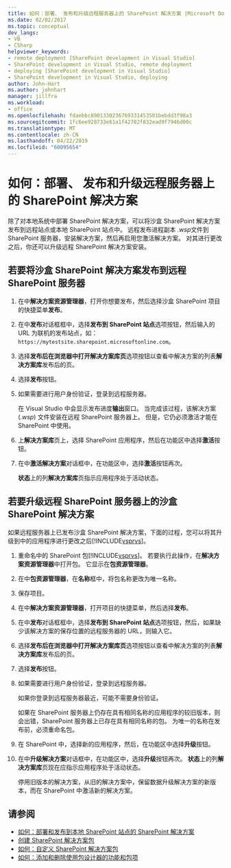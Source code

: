```yaml
---
title: 如何：部署、 发布和升级远程服务器上的 SharePoint 解决方案 |Microsoft Docs
ms.date: 02/02/2017
ms.topic: conceptual
dev_langs:
- VB
- CSharp
helpviewer_keywords:
- remote deployment [SharePoint development in Visual Studio]
- SharePoint development in Visual Studio, remote deployment
- deploying [SharePoint development in Visual Studio]
- SharePoint development in Visual Studio, deploying
author: John-Hart
ms.author: johnhart
manager: jillfra
ms.workload:
- office
ms.openlocfilehash: fdaebbc8901330236769331453501bebdd3f98a3
ms.sourcegitcommit: 1fc6ee928733e61a1f42782f832ead9f7946d00c
ms.translationtype: MT
ms.contentlocale: zh-CN
ms.lasthandoff: 04/22/2019
ms.locfileid: "60095654"
---
```

# <a name="how-to-deploy-publish-and-upgrade-sharepoint-solutions-on-a-remote-server"></a>如何：部署、 发布和升级远程服务器上的 SharePoint 解决方案
  除了对本地系统中部署 SharePoint 解决方案，可以将沙盒 SharePoint 解决方案发布到远程站点或本地 SharePoint 站点中。 远程发布进程副本 *.wsp*文件到 SharePoint 服务器，安装解决方案，然后再启用您激活解决方案。 对其进行更改之后，你还可以升级远程 SharePoint 解决方案安装。

## <a name="to-publish-a-sandboxed-sharepoint-solution-to-a-remote-sharepoint-server"></a>若要将沙盒 SharePoint 解决方案发布到远程 SharePoint 服务器

1. 在中**解决方案资源管理器**，打开你想要发布，然后选择沙盒 SharePoint 项目的快捷菜单**发布**。

2. 在中**发布**对话框框中，选择**发布到 SharePoint 站点**选项按钮，然后输入的 URL 为联机的发布站点，如： `https://mytestsite.sharepoint.microsoftonline.com`。

3. 选择**发布后在浏览器中打开解决方案库页**选项按钮以查看中解决方案的列表**解决方案库**发布后的页。

4. 选择**发布**按钮。

5. 如果需要进行用户身份验证，登录到远程服务器。

     在 Visual Studio 中会显示发布进度**输出**窗口。 当完成该过程，该解决方案 (*.wsp*) 文件安装在远程 SharePoint 服务器上。 但是，它仍必须激活才能在 SharePoint 中使用。

6. 上**解决方案库**页上，选择 SharePoint 应用程序，然后在功能区中选择**激活**按钮。

7. 在中**激活解决方案**对话框中，在功能区中，选择**激活**按钮再次。

     **状态**上的列**解决方案库**页指示应用程序处于活动状态。

## <a name="to-upgrade-a-sandboxed-sharepoint-solution-on-a-remote-sharepoint-server"></a>若要升级远程 SharePoint 服务器上的沙盒 SharePoint 解决方案
 如果远程服务器上已发布沙盒 SharePoint 解决方案，下面的过程，您可以将其升级到中的应用程序进行更改之后[!INCLUDE[vsprvs](../sharepoint/includes/vsprvs-md.md)]。

1. 重命名中的 SharePoint 包[!INCLUDE[vsprvs](../sharepoint/includes/vsprvs-md.md)]。 若要执行此操作，在**解决方案资源管理器**中打开包。 它显示在**包资源管理器**。

2. 在中**包资源管理器**，在**名称**框中，将包名称更改为唯一名称。

3. 保存项目。

4. 在中**解决方案资源管理器**，打开项目的快捷菜单，然后选择**发布**。

5. 在中**发布**对话框框中，选择**发布到 SharePoint 站点**选项按钮，然后，如果缺少该解决方案的保存位置的远程服务器的 URL，则输入它。

6. 选择**发布后在浏览器中打开解决方案库页**选项按钮以查看中解决方案的列表**解决方案库**发布后的页。

7. 选择**发布**按钮。

8. 如果需要进行用户身份验证，登录到远程服务器。

     如果你登录到远程服务器最近，可能不需要身份验证。

     如果在 SharePoint 服务器上仍存在具有相同名称的应用程序的较旧版本，则会出错，SharePoint 服务器上已存在具有相同名称的包。 为唯一的名称在发布前，必须重命名包。

9. 在 SharePoint 中，选择新的应用程序，然后，在功能区中选择**升级**按钮。

10. 在中**升级解决方案**对话框中，在功能区中，选择**升级**按钮再次。 **状态**上的列**解决方案库**页现在应指示应用程序处于活动状态。

     停用旧版本的解决方案，从旧的解决方案中，保留数据升级解决方案的新版本，而在 SharePoint 中激活新的解决方案。

## <a name="see-also"></a>请参阅
- [如何：部署和发布到本地 SharePoint 站点的 SharePoint 解决方案](../sharepoint/how-to-deploy-and-publish-a-sharepoint-solution-to-a-local-sharepoint-site.md)
- [创建 SharePoint 解决方案包](../sharepoint/creating-sharepoint-solution-packages.md)
- [如何：自定义 SharePoint 解决方案包](../sharepoint/how-to-customize-a-sharepoint-solution-package.md)
- [如何：添加和删除使用包设计器的功能和包项](../sharepoint/how-to-add-and-remove-features-and-items-to-a-package-by-using-the-package-designer.md)
